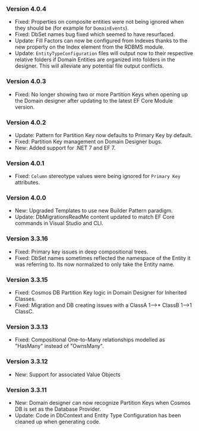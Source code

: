 ﻿### Version 4.0.4

- Fixed: Properties on composite entities were not being ignored when they should be (for example for `DomainEvents`).
- Fixed: DbSet names bug fixed which seemed to have resurfaced.
- Update: Fill Factors can now be configured from Indexes thanks to the new property on the Index element from the RDBMS module.
- Update: `EntityTypeConfiguration` files will output now to their respective relative folders if Domain Entities are organized into folders in the designer. This will alleviate any potential file output conflicts.

### Version 4.0.3

- Fixed: No longer showing two or more Partition Keys when opening up the Domain designer after updating to the latest EF Core Module version.

### Version 4.0.2

- Update: Pattern for Partition Key now defaults to Primary Key by default.
- Fixed: Partition Key management on Domain Designer bugs.
- New: Added support for .NET 7 and EF 7.

### Version 4.0.1

- Fixed: `Column` stereotype values were being ignored for `Primary Key` attributes.

### Version 4.0.0

- New: Upgraded Templates to use new Builder Pattern paradigm.
- Update: DbMigrationsReadMe content updated to match EF Core commands in Visual Studio and CLI.

### Version 3.3.16

* Fixed: Primary key issues in deep compositional trees.
* Fixed: DbSet names sometimes reflected the namespace of the Entity it was referring to. Its now normalized to only take the Entity name.

### Version 3.3.15

 * Fixed: Cosmos DB Partition Key logic in Domain Designer for Inherited Classes.
 * Fixed: Migration and DB creating issues with a ClassA 1-->* ClassB 1-->1 ClassC.

### Version 3.3.13
 
 * Fixed: Compositional One-to-Many relationships modelled as "HasMany" instead of "OwnsMany".

### Version 3.3.12
 
 * New: Support for associated Value Objects

### Version 3.3.11

 * New: Domain designer can now recognize Partition Keys when Cosmos DB is set as the Database Provider.
 * Update: Code in DbContext and Entity Type Configuration has been cleaned up when generating code.